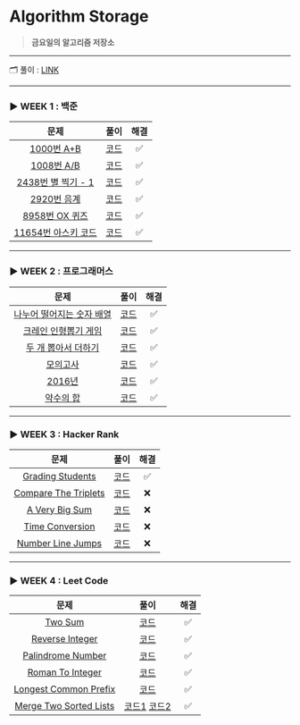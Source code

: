 # Algorithm Storage
> __금요일의 알고리즘 저장소__
---
🗂  풀이 : [LINK](https://velog.io/@hemudi?tag=%EC%BD%94%EB%94%A9%ED%85%8C%EC%8A%A4%ED%8A%B8-JS)

---
### __► WEEK 1 : 백준__
|문제|풀이|해결|
|:---:|:---:|:---:|
|[1000번 A+B](https://www.acmicpc.net/problem/1000)|[코드](week_1/baekjoon_1000.js)|✅|
|[1008번 A/B](https://www.acmicpc.net/problem/1008)|[코드](week_1/baekjoon_1008.js)|✅|
|[2438번 별 찍기 - 1](https://www.acmicpc.net/problem/2438)|[코드](week_1/baekjoon_2438.js)|✅|
|[2920번 음계](https://www.acmicpc.net/problem/2920)|[코드](week_1/baekjoon_2920.js)|✅|
|[8958번 OX 퀴즈](https://www.acmicpc.net/problem/8958)|[코드](week_1/baekjoon_8958.js)|✅|
|[11654번 아스키 코드](https://www.acmicpc.net/problem/11654)|[코드](week_1/baekjoon_11654.js)|✅|
---
### __► WEEK 2 : 프로그래머스__
|문제|풀이|해결|
|:---:|:---:|:---:|
|[나누어 떨어지는 숫자 배열](https://programmers.co.kr/learn/courses/30/lessons/12910)|[코드](week_2/programmers_12910.js)|✅|
|[크레인 인형뽑기 게임](https://programmers.co.kr/learn/courses/30/lessons/64061)|[코드](week_2/programmers_64061.js)|✅|
|[두 개 뽑아서 더하기](https://programmers.co.kr/learn/courses/30/lessons/68644)|[코드](week_2/programmers_68644.js)|✅|
|[모의고사](https://programmers.co.kr/learn/courses/30/lessons/42840)|[코드](week_2/programmers_42840.js)|✅|
|[2016년](https://programmers.co.kr/learn/courses/30/lessons/12901)|[코드](week_2/programmers_12901.js)|✅|
|[약수의 합](https://programmers.co.kr/learn/courses/30/lessons/12928)|[코드](week_2/programmers_12928.js)|✅|
---
### __► WEEK 3 : Hacker Rank__
|문제|풀이|해결|
|:---:|:---:|:---:|
|[Grading Students](https://www.hackerrank.com/challenges/grading/problem)|[코드](week_3/hacker_rank_grading_students.js)|✅|
|[Compare The Triplets](https://www.hackerrank.com/challenges/compare-the-triplets/problem)|[코드]()|❌|
|[A Very Big Sum](https://www.hackerrank.com/challenges/a-very-big-sum/problem)|[코드]()|❌|
|[Time Conversion](https://www.hackerrank.com/challenges/time-conversion/problem)|[코드]()|❌|
|[Number Line Jumps](https://www.hackerrank.com/challenges/kangaroo/problem)|[코드]()|❌|
---
### __► WEEK 4 : Leet Code__
|문제|풀이|해결|
|:---:|:---:|:---:|
|[Two Sum](https://leetcode.com/problems/two-sum/)|[코드](week_4/leetcode_two_sum.js)|✅|
|[Reverse Integer](https://leetcode.com/problems/reverse-integer/)|[코드](week_4/leetcode_reverse_integer.js)|✅|
|[Palindrome Number](https://leetcode.com/problems/palindrome-number/)|[코드](week_4/leetcode_palindrome_number.js)|✅|
|[Roman To Integer](https://leetcode.com/problems/roman-to-integer/)|[코드](week_4/leetcode_roman_to_integer.js)|✅|
|[Longest Common Prefix](https://leetcode.com/problems/longest-common-prefix/)|[코드](week_4/leetcode_longest_common_prefix.js)|✅|
|[Merge Two Sorted Lists](https://leetcode.com/problems/merge-two-sorted-lists/)|[코드1](week_4/leetcode_merge_sorted_lists.js) [코드2](week_4/leetcode_merge_sorted_lists_recursive.js)|✅|







